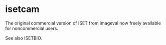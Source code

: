 # isetcam
The original commercial version of ISET from imageval now freely available for noncommercial users. 

See also ISETBIO.
